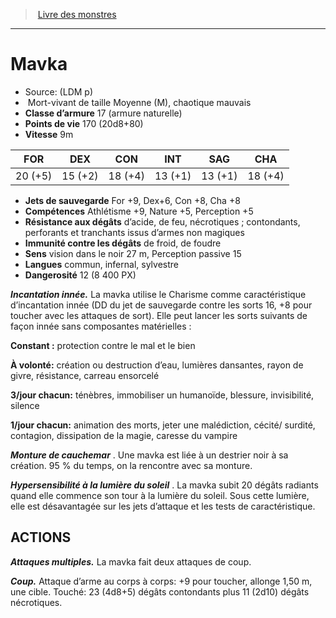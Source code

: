 ﻿> [Livre des monstres](tome_of_beasts.md)

---

# Mavka

- Source: (LDM p)
-  Mort-vivant de taille Moyenne (M), chaotique mauvais
- **Classe d’armure** 17 (armure naturelle)
- **Points de vie** 170 (20d8+80)
- **Vitesse** 9m

|FOR|DEX|CON|INT|SAG|CHA|
|---|---|---|---|---|---|
|20 (+5)|15 (+2)|18 (+4)|13 (+1)|13 (+1)|18 (+4)|

- **Jets de sauvegarde** For +9, Dex+6, Con +8, Cha +8
- **Compétences** Athlétisme +9, Nature +5, Perception +5
- **Résistance aux dégâts** d’acide, de feu, nécrotiques ; contondants, perforants et tranchants issus d’armes non magiques
- **Immunité contre les dégâts** de froid, de foudre
- **Sens** vision dans le noir 27 m, Perception passive 15
- **Langues** commun, infernal, sylvestre
- **Dangerosité** 12 (8 400 PX)

**_Incantation innée._** La mavka utilise le Charisme comme caractéristique d’incantation innée (DD du jet de sauvegarde contre les sorts 16, +8 pour toucher avec les attaques de sort). Elle peut lancer les sorts suivants de façon innée sans composantes matérielles :

**Constant :** protection contre le mal et le bien

**À volonté:** création ou destruction d’eau, lumières dansantes, rayon de givre, résistance, carreau ensorcelé

**3/jour chacun:** ténèbres, immobiliser un humanoïde, blessure, invisibilité, silence

**1/jour chacun:** animation des morts, jeter une malédiction, cécité/ surdité, contagion, dissipation de la magie, caresse du vampire

**_Monture de cauchemar_** . Une mavka est liée à un destrier noir à sa création. 95 % du temps, on la rencontre avec sa monture.

**_Hypersensibilité à la lumière du soleil_** . La mavka subit 20 dégâts radiants quand elle commence son tour à la lumière du soleil. Sous cette lumière, elle est désavantagée sur les jets d’attaque et les tests de caractéristique.

## ACTIONS

**_Attaques multiples._** La mavka fait deux attaques de coup.

**_Coup._** Attaque d’arme au corps à corps: +9 pour toucher, allonge 1,50 m, une cible. Touché: 23 (4d8+5) dégâts contondants plus 11 (2d10) dégâts nécrotiques.

